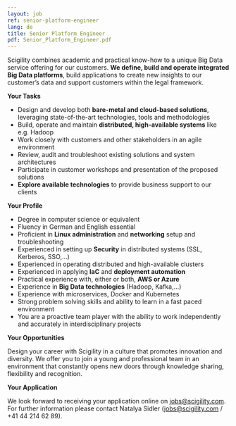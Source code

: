 ```yaml
---
layout: job
ref: senior-platform-engineer
lang: de
title: Senior Platform Engineer
pdf: Senior_Platform_Engineer.pdf
---
```


Scigility combines academic and practical know-how to a unique Big Data service offering for our customers. ​**We define, build and operate integrated Big Data platforms**, build applications to create new insights to our customer’s data and support customers within the legal framework.

<b>Your Tasks</b>

* Design and develop both **bare-metal and cloud-based solutions**, leveraging state-of-the-art technologies, tools and methodologies
* Build, operate and maintain **distributed, high-available systems** like e.g. Hadoop
* Work closely with customers and other stakeholders in an agile environment
* Review, audit and troubleshoot existing solutions and system architectures
* Participate in customer workshops and presentation of the proposed solutions
* **Explore available technologies** to provide business support to our clients

<b>Your Profile</b>

* Degree in computer science or equivalent
* Fluency in German and English essential
* Proficient in ​**Linux administration**​ and **networking**​ setup and troubleshooting
* Experienced in setting up **Security​** in distributed systems (SSL, Kerberos, SSO,...)
* Experienced in operating distributed and high-available clusters
* Experienced in applying ​**IaC**​ and **deployment automation**
* Practical experience with, either or both, ​**AWS or Azure**
* Experience in **​Big Data technologies**​ (Hadoop, Kafka,...)
* Experience with microservices, Docker and Kubernetes
* Strong problem solving skills and ability to learn in a fast paced environment
* You are a proactive team player with the ability to work independently and accurately in interdisciplinary projects

<b>Your Opportunities</b>

Design your career with Scigility in a culture that promotes innovation and diversity. We offer you to join a young and professional team in an environment that constantly opens new doors through knowledge sharing, flexibility and recognition.

<b>Your Application</b>

We look forward to receiving your application online on jobs@scigility.com. For further information please contact Natalya Sidler (jobs@scigility.com / +41 44 214 62 89).
